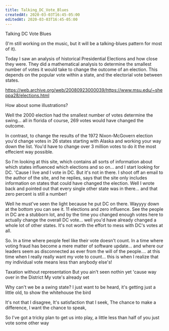 ```yaml
---
title: Talking_DC_Vote_Blues
createdAt: 2020-03-03T16:45-05:00
editedAt: 2020-03-03T16:45-05:00
---
```


Talking DC Vote Blues

(I'm still working on the music, but it will be a talking-blues pattern for most of it).

Today I saw an analysis of historical Presidential Elections and how close they
were. They did a mathematical analysis to determine the smallest number of
votes it would take to change the outcome of an election. This depends on the
popular vote within a state, and the electorial vote between states.

  https://web.archive.org/web/20080923000039/https://www.msu.edu/~sheppa28/elections.html

How about some illustrations?

Well the 2000 election had the smallest number of votes determine the swing...
all in florida of course, 269 votes would have changed the outcome.

In contrast, to change the results of the 1972 Nixon-McGovern election you'd
change votes in 26 states starting with Alaska and working your way down the
list. You'd have to change over 3 million votes to do it the most effecient way
possible.

So I'm looking at this site, which contains all sorts of information about
which states influenced which elections and so on... and I start looking for
DC. 'Cause I live and I vote in DC. But it's not in there. I shoot off an email
to the author of the site, and he replies, says that the site only includes
information on states that could have changed the election. Well I wrote back
and pointed out that every single other state was in there... and that zero
percent is still a number!

Well he must've seen the light because he put DC on there. Wayyyy down at the
bottom you can see it. 11 elections and zero influence. See the people in DC
are a stubborn lot, and by the time you changed enough votes here to actually
change the overall DC vote... well you'd have already changed a whole lot of
other states. It's not worth the effort to mess with DC's votes at all.

So. In a time where people feel like their vote doesn't count. In a time where
voting fraud has become a mere matter of software update... and where our
leaders seem as disconnected as ever from the will of the people.... at this
time when I really really want my vote to count... this is when I realize that
my individual vote means less than anybody else's!

Taxation without representation
But you ain't seen nothin yet
'cause way over in the District
My vote's already set

Why can't we be a swing state?
I just want to be heard,
it's getting just a little old,
to show the whitehouse the bird

It's not that I disagree,
It's satisfaction that I seek,
The chance to make a difference,
I want the chance to speak,

So I've got a tricky plan
to get us into play,
a little less than half of you
just vote some other way


